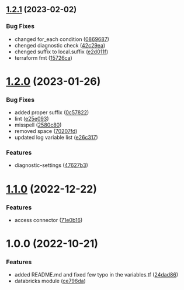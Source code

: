 ## [1.2.1](https://github.com/data-platform-hq/terraform-azurerm-databricks-ws/compare/v1.2.0...v1.2.1) (2023-02-02)


### Bug Fixes

* changed for_each  condition ([0869687](https://github.com/data-platform-hq/terraform-azurerm-databricks-ws/commit/08696872b2acc933e18db808b8dd13f7ac355732))
* chenged diagnostic check ([42c29ea](https://github.com/data-platform-hq/terraform-azurerm-databricks-ws/commit/42c29ea82ae9016195004a24e42a9f06174689f2))
* chenged suffix to local.suffix ([e2d011f](https://github.com/data-platform-hq/terraform-azurerm-databricks-ws/commit/e2d011f4101cd87cee9218b6b2d2f2d2937fe7fa))
* terraform fmt ([15726ca](https://github.com/data-platform-hq/terraform-azurerm-databricks-ws/commit/15726ca103ef1885eb07500a7529adb8659ca990))

# [1.2.0](https://github.com/data-platform-hq/terraform-azurerm-databricks-ws/compare/v1.1.0...v1.2.0) (2023-01-26)


### Bug Fixes

* added proper suffix ([0c57822](https://github.com/data-platform-hq/terraform-azurerm-databricks-ws/commit/0c57822ca8e31e725e5a8b31d4ffcedb01f0ba52))
* lint ([e25e093](https://github.com/data-platform-hq/terraform-azurerm-databricks-ws/commit/e25e0930cd6d9cad51238138885d4d23a688769b))
* misspell ([2580c80](https://github.com/data-platform-hq/terraform-azurerm-databricks-ws/commit/2580c80f552df02abf886a1dd8a7c32dcf5b9370))
* removed space ([70207fd](https://github.com/data-platform-hq/terraform-azurerm-databricks-ws/commit/70207fd8462bd7b0be9657e213c536944c1cba1e))
* updated log variable list ([e26c317](https://github.com/data-platform-hq/terraform-azurerm-databricks-ws/commit/e26c3179028655606f1280fcd998cda7ffe6945f))


### Features

* diagnostic-settings ([47627b3](https://github.com/data-platform-hq/terraform-azurerm-databricks-ws/commit/47627b3502f10cfb7803f0587d7578a93ef4eebf))

# [1.1.0](https://github.com/data-platform-hq/terraform-azurerm-databricks-ws/compare/v1.0.0...v1.1.0) (2022-12-22)


### Features

* access connector ([71e0b16](https://github.com/data-platform-hq/terraform-azurerm-databricks-ws/commit/71e0b167d87dde592d61bba3b429bdce529df8b5))

# 1.0.0 (2022-10-21)


### Features

* added README.md and fixed few typo in the variables.tf ([24dad86](https://github.com/data-platform-hq/terraform-azurerm-databricks-ws/commit/24dad86845ee6b1c794c38c4a3d15f2ed59f146a))
* databricks module ([ce796da](https://github.com/data-platform-hq/terraform-azurerm-databricks-ws/commit/ce796da94dfeb4119bd1a546a5063708d9d9200f))

